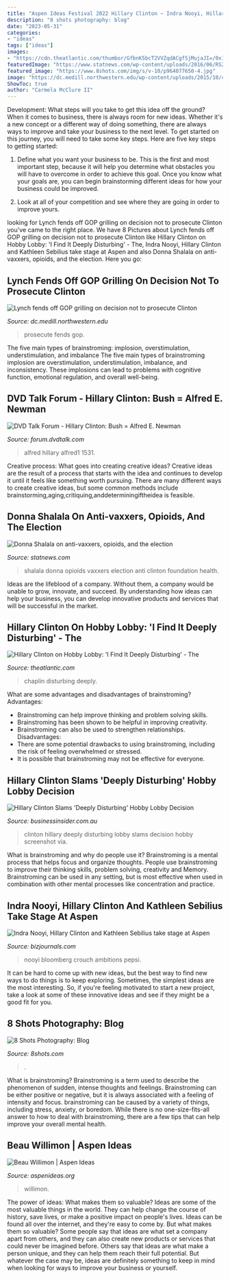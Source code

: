 ```yaml
---
title: "Aspen Ideas Festival 2022 Hillary Clinton ~ Indra Nooyi, Hillary Clinton And Kathleen Sebilius Take Stage At Aspen"
description: "8 shots photography: blog"
date: "2023-05-31"
categories:
- "ideas"
tags: ["ideas"]
images:
- "https://cdn.theatlantic.com/thumbor/GfbnK5bcT2VVZqdACgfSjMujaJI=/0x142:1200x817/720x405/media/img/mt/2014/07/140630_co_aspen_aif_afternoonconversation_220/original.jpg"
featuredImage: "https://www.statnews.com/wp-content/uploads/2016/06/RS24628-645x645.jpg"
featured_image: "https://www.8shots.com/img/s/v-10/p964077650-4.jpg"
image: "https://dc.medill.northwestern.edu/wp-content/uploads/2015/10/clinton.jpg"
ShowToc: true
author: "Carmela McClure II"
---
```



Development: What steps will you take to get this idea off the ground?
When it comes to business, there is always room for new ideas. Whether it's a new concept or a different way of doing something, there are always ways to improve and take your business to the next level. To get started on this journey, you will need to take some key steps. Here are five key steps to getting started:
1. Define what you want your business to be. This is the first and most important step, because it will help you determine what obstacles you will have to overcome in order to achieve this goal. Once you know what your goals are, you can begin brainstorming different ideas for how your business could be improved.

2. Look at all of your competition and see where they are going in order to improve yours.

	

		
looking for Lynch fends off GOP grilling on decision not to prosecute Clinton you've came to the right place. We have 8 Pictures about Lynch fends off GOP grilling on decision not to prosecute Clinton like Hillary Clinton on Hobby Lobby: &#039;I Find It Deeply Disturbing&#039; - The, Indra Nooyi, Hillary Clinton and Kathleen Sebilius take stage at Aspen and also Donna Shalala on anti-vaxxers, opioids, and the election. Here you go:
		
    
## Lynch Fends Off GOP Grilling On Decision Not To Prosecute Clinton

<img loading=lazy src="https://dc.medill.northwestern.edu/wp-content/uploads/2015/10/clinton.jpg" onerror="this.onerror=null;this.src='https://tse2.mm.bing.net/th?id=OIP.cWUCs3Ay0W_ZacHjRxJBggHaEK&amp;pid=15.1';" alt="Lynch fends off GOP grilling on decision not to prosecute Clinton">

_Source: dc.medill.northwestern.edu_

>prosecute fends gop. 

	

The five main types of brainstroming: implosion, overstimulation, understimulation, and imbalance
The five main types of brainstroming implosion are overstimulation, understimulation, imbalance, and inconsistency. These implosions can lead to problems with cognitive function, emotional regulation, and overall well-being.

    
## DVD Talk Forum - Hillary Clinton: Bush = Alfred E. Newman

<img loading=lazy src="http://photos1.blogger.com/img/68/1531/640/Alfred1.jpg" onerror="this.onerror=null;this.src='https://tse3.mm.bing.net/th?id=OIP.cJLpmeLv8rREw7R4xMgwkwAAAA&amp;pid=15.1';" alt="DVD Talk Forum - Hillary Clinton: Bush = Alfred E. Newman">

_Source: forum.dvdtalk.com_

>alfred hillary alfred1 1531. 

	

Creative process: What goes into creating creative ideas?
Creative ideas are the result of a process that starts with the idea and continues to develop it until it feels like something worth pursuing. There are many different ways to create creative ideas, but some common methods include brainstorming,aging,critiquing,anddeterminingiftheidea is feasible.

    
## Donna Shalala On Anti-vaxxers, Opioids, And The Election

<img loading=lazy src="https://www.statnews.com/wp-content/uploads/2016/06/RS24628-645x645.jpg" onerror="this.onerror=null;this.src='https://tse4.mm.bing.net/th?id=OIP.hNQNncQ6ajKu1JYNpMlauQHaHa&amp;pid=15.1';" alt="Donna Shalala on anti-vaxxers, opioids, and the election">

_Source: statnews.com_

>shalala donna opioids vaxxers election anti clinton foundation health. 

	

Ideas are the lifeblood of a company. Without them, a company would be unable to grow, innovate, and succeed. By understanding how ideas can help your business, you can develop innovative products and services that will be successful in the market.

    
## Hillary Clinton On Hobby Lobby: &#039;I Find It Deeply Disturbing&#039; - The

<img loading=lazy src="https://cdn.theatlantic.com/thumbor/GfbnK5bcT2VVZqdACgfSjMujaJI=/0x142:1200x817/720x405/media/img/mt/2014/07/140630_co_aspen_aif_afternoonconversation_220/original.jpg" onerror="this.onerror=null;this.src='https://tse2.mm.bing.net/th?id=OIP.5Y-y6qg39nRWF0drcVCD9AHaEK&amp;pid=15.1';" alt="Hillary Clinton on Hobby Lobby: &#039;I Find It Deeply Disturbing&#039; - The">

_Source: theatlantic.com_

>chaplin disturbing deeply. 

	

What are some advantages and disadvantages of brainstroming?
Advantages: 
- Brainstroming can help improve thinking and problem solving skills. 
- Brainstroming has been shown to be helpful in improving creativity. 
- Brainstroming can also be used to strengthen relationships.
Disadvantages: 
- There are some potential drawbacks to using brainstroming, including the risk of feeling overwhelmed or stressed. 
- It is possible that brainstroming may not be effective for everyone.

    
## Hillary Clinton Slams &#039;Deeply Disturbing&#039; Hobby Lobby Decision

<img loading=lazy src="https://static.businessinsider.com/image/53b1cd8deab8ea6e0ae6b5e7/image.jpg" onerror="this.onerror=null;this.src='https://tse4.mm.bing.net/th?id=OIP.AlO5ixYlGSGiSf3lPrL0WAHaFj&amp;pid=15.1';" alt="Hillary Clinton Slams &#039;Deeply Disturbing&#039; Hobby Lobby Decision">

_Source: businessinsider.com.au_

>clinton hillary deeply disturbing lobby slams decision hobby screenshot via. 

	

What is brainstroming and why do people use it?
Brainstroming is a mental process that helps focus and organize thoughts. People use brainstroming to improve their thinking skills, problem solving, creativity and Memory. Brainstroming can be used in any setting, but is most effective when used in combination with other mental processes like concentration and practice.

    
## Indra Nooyi, Hillary Clinton And Kathleen Sebilius Take Stage At Aspen

<img loading=lazy src="http://media.bizj.us/view/img/2328861/pepsi-ceo*800xx3000-1691-0-57.jpg" onerror="this.onerror=null;this.src='https://tse2.mm.bing.net/th?id=OIP.LF0ImbUiYLHUIwtTf7mJjAHaEK&amp;pid=15.1';" alt="Indra Nooyi, Hillary Clinton and Kathleen Sebilius take stage at Aspen">

_Source: bizjournals.com_

>nooyi bloomberg crouch ambitions pepsi. 

	

It can be hard to come up with new ideas, but the best way to find new ways to do things is to keep exploring. Sometimes, the simplest ideas are the most interesting. So, if you're feeling motivated to start a new project, take a look at some of these innovative ideas and see if they might be a good fit for you.

    
## 8 Shots Photography: Blog

<img loading=lazy src="https://www.8shots.com/img/s/v-10/p964077650-4.jpg" onerror="this.onerror=null;this.src='https://tse4.mm.bing.net/th?id=OIP.cJNiaiGQFtGxP-w5wMGAZQAAAA&amp;pid=15.1';" alt="8 Shots Photography: Blog">

_Source: 8shots.com_

>. 

	

What is brainstroming?
Brainstroming is a term used to describe the phenomenon of sudden, intense thoughts and feelings. Brainstroming can be either positive or negative, but it is always associated with a feeling of intensity and focus. brainstroming can be caused by a variety of things, including stress, anxiety, or boredom. While there is no one-size-fits-all answer to how to deal with brainstroming, there are a few tips that can help improve your overall mental health.

    
## Beau Willimon | Aspen Ideas

<img loading=lazy src="https://aspenideasfestival.imgix.net/4c8c014c-837c-4c18-8d30-b480b5e18474/Beau-Willimon.jpg?auto=compress%2Cformat&amp;fit=min&amp;fm=jpg&amp;h=290&amp;q=80&amp;rect=0%2C0%2C1000%2C1000&amp;w=290" onerror="this.onerror=null;this.src='https://tse2.mm.bing.net/th?id=OIP.CQUkPTIEcLx1a7WeXag94gAAAA&amp;pid=15.1';" alt="Beau Willimon | Aspen Ideas">

_Source: aspenideas.org_

>willimon. 

	

The power of ideas: What makes them so valuable?
Ideas are some of the most valuable things in the world. They can help change the course of history, save lives, or make a positive impact on people's lives. Ideas can be found all over the internet, and they're easy to come by. But what makes them so valuable? Some people say that ideas are what set a company apart from others, and they can also create new products or services that could never be imagined before. Others say that ideas are what make a person unique, and they can help them reach their full potential. But whatever the case may be, ideas are definitely something to keep in mind when looking for ways to improve your business or yourself.

